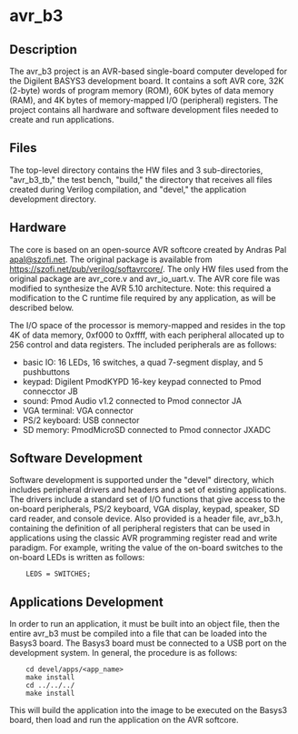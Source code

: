 # avr_b3

## Description
The avr_b3 project is an AVR-based single-board computer developed for the Digilent BASYS3 development board.
It contains a soft AVR core, 32K (2-byte) words of program memory (ROM), 60K bytes of data memory (RAM), and 4K
bytes of memory-mapped I/O (peripheral) registers. The project contains all hardware and software development 
files needed to create and run applications.

## Files
The top-level directory contains the HW files and 3 sub-directories, "avr\_b3\_tb," the test
bench, "build," the directory that receives all files created during Verilog compilation, and "devel," the 
application development directory.

## Hardware

The core is based on an open-source AVR softcore created by Andras Pal <apal@szofi.net>. The original package 
is available from https://szofi.net/pub/verilog/softavrcore/. The only HW files used from the original package are
avr\_core.v and avr\_io\_uart.v. The AVR core file was modified to synthesize the AVR 5.10 architecture.
Note: this required a modification to the C runtime file required by any application, as will be described below.

The I/O space of the processor is memory-mapped and resides in the top 4K of data memory, 0xf000 to 0xffff, with each
peripheral allocated up to 256 control and data registers. The included peripherals are as follows:
 - basic IO: 16 LEDs, 16 switches, a quad 7-segment display, and 5 pushbuttons
 - keypad: Digilent PmodKYPD 16-key keypad connected to Pmod connecctor JB
 - sound: Pmod Audio v1.2 connected to Pmod connector JA
 - VGA terminal: VGA connector
 - PS/2 keyboard: USB connector
 - SD memory: PmodMicroSD connected to Pmod connector JXADC
 
## Software Development

Software development is supported under the "devel" directory, which includes peripheral drivers and headers and
a set of existing applications. The drivers include a standard set of I/O functions that give access to the on-board 
peripherals, PS/2 keyboard, VGA display, keypad, speaker, SD card reader, and console device. Also provided is a
header file, avr_b3.h, containing the definition of all peripheral registers that can be used in applications using the
classic AVR programming register read and write paradigm. For example, writing the value of the on-board switches 
to the on-board LEDs is written as follows:
```
    LEDS = SWITCHES;
```

## Applications Development

In order to run an application, it must be built into an object file, then the entire avr_b3 must be compiled into a
file that can be loaded into the Basys3 board.  The Basys3 board must be connected to a USB port on the development 
system.  In general, the procedure is as follows:

```
    cd devel/apps/<app_name>
    make install
    cd ../../../
    make install
```

This will build the application into the image to be executed on the Basys3 board, then load and run the application
on the AVR softcore.


